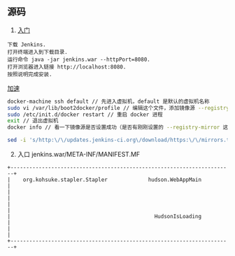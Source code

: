 

## 源码
1. [入门](https://www.jenkins.io/zh/doc/pipeline/tour/getting-started/)
```
下载 Jenkins.
打开终端进入到下载目录.
运行命令 java -jar jenkins.war --httpPort=8080.
打开浏览器进入链接 http://localhost:8080.
按照说明完成安装.
```
[加速](https://www.cnblogs.com/hellxz/p/jenkins_install_plugins_faster.html)
```bash
docker-machine ssh default // 先进入虚拟机，default 是默认的虚拟机名称
sudo vi /var/lib/boot2docker/profile // 编辑这个文件，添加镜像源 --registry-mirror https://registry.docker-cn.com
sudo /etc/init.d/docker restart // 重启 docker 进程
exit // 退出虚拟机
docker info // 看一下镜像源是否设置成功（是否有刚刚设置的 --registry-mirror 这一行）

sed -i 's/http:\/\/updates.jenkins-ci.org\/download/https:\/\/mirrors.tuna.tsinghua.edu.cn\/jenkins/g' default.json && sed -i 's/http:\/\/www.google.com/https:\/\/www.baidu.com/g' default.json
```
2. 入口
jenkins.war/META-INF/MANIFEST.MF

```
+-----------------------------------------------------------------------+
|    org.kohsuke.stapler.Stapler             hudson.WebAppMain          |
|                                                                       |
|                                                                       |
|                                              HudsonIsLoading          |
|                                                                       |
+-----------------------------------------------------------------------+


```